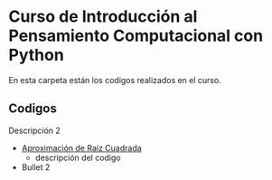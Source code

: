 # Curso de Introducción al Pensamiento Computacional con Python
En esta carpeta están los codigos realizados en el curso. 
## Codigos
Descripción 2
* [Aproximación de Raíz Cuadrada](https://github.com/nazousagimhou/data-science-platzi/blob/master/01-Pensamiento-Computacional/aprox_raiz_cuadrada.py)
  * descripción del codigo
* Bullet 2